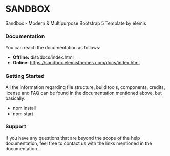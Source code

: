 # SANDBOX
Sandbox - Modern & Multipurpose Bootstrap 5 Template by elemis

### Documentation
You can reach the documentation as follows:
- **Offline:** dist/docs/index.html
- **Online:** https://sandbox.elemisthemes.com/docs/index.html

### Getting Started
All the information regarding file structure, build tools, components, credits, license and FAQ can be found in the documentation mentioned above, but basically:
- npm install
- npm start

### Support
If you have any questions that are beyond the scope of the help documentation, feel free to contact us with the links mentioned in the documentation.